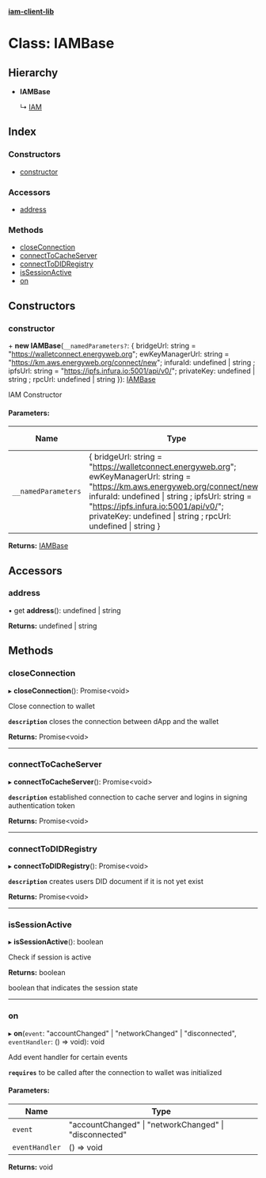 **[iam-client-lib](../README.md)**

# Class: IAMBase

## Hierarchy

* **IAMBase**

  ↳ [IAM](iam.md)

## Index

### Constructors

* [constructor](iambase.md#constructor)

### Accessors

* [address](iambase.md#address)

### Methods

* [closeConnection](iambase.md#closeconnection)
* [connectToCacheServer](iambase.md#connecttocacheserver)
* [connectToDIDRegistry](iambase.md#connecttodidregistry)
* [isSessionActive](iambase.md#issessionactive)
* [on](iambase.md#on)

## Constructors

### constructor

\+ **new IAMBase**(`__namedParameters?`: { bridgeUrl: string = "https://walletconnect.energyweb.org"; ewKeyManagerUrl: string = "https://km.aws.energyweb.org/connect/new"; infuraId: undefined \| string ; ipfsUrl: string = "https://ipfs.infura.io:5001/api/v0/"; privateKey: undefined \| string ; rpcUrl: undefined \| string  }): [IAMBase](iambase.md)

IAM Constructor

#### Parameters:

Name | Type | Default value |
------ | ------ | ------ |
`__namedParameters` | { bridgeUrl: string = "https://walletconnect.energyweb.org"; ewKeyManagerUrl: string = "https://km.aws.energyweb.org/connect/new"; infuraId: undefined \| string ; ipfsUrl: string = "https://ipfs.infura.io:5001/api/v0/"; privateKey: undefined \| string ; rpcUrl: undefined \| string  } | {} |

**Returns:** [IAMBase](iambase.md)

## Accessors

### address

• get **address**(): undefined \| string

**Returns:** undefined \| string

## Methods

### closeConnection

▸ **closeConnection**(): Promise\<void>

Close connection to wallet

**`description`** closes the connection between dApp and the wallet

**Returns:** Promise\<void>

___

### connectToCacheServer

▸ **connectToCacheServer**(): Promise\<void>

**`description`** established connection to cache server and logins in signing authentication token

**Returns:** Promise\<void>

___

### connectToDIDRegistry

▸ **connectToDIDRegistry**(): Promise\<void>

**`description`** creates users DID document if it is not yet exist

**Returns:** Promise\<void>

___

### isSessionActive

▸ **isSessionActive**(): boolean

Check if session is active

**Returns:** boolean

boolean that indicates the session state

___

### on

▸ **on**(`event`: \"accountChanged\" \| \"networkChanged\" \| \"disconnected\", `eventHandler`: () => void): void

Add event handler for certain events

**`requires`** to be called after the connection to wallet was initialized

#### Parameters:

Name | Type |
------ | ------ |
`event` | \"accountChanged\" \| \"networkChanged\" \| \"disconnected\" |
`eventHandler` | () => void |

**Returns:** void
